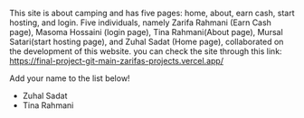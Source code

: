This site is about camping and has five pages: home, about, earn cash, start hosting, and login.
Five individuals, namely Zarifa Rahmani (Earn Cash page), Masoma Hossaini (login page), Tina Rahmani(About page), Mursal Satari(start hosting page), and Zuhal Sadat (Home page), collaborated on the development of this website.
you can check the site through this link: https://final-project-git-main-zarifas-projects.vercel.app/

<p>Add your name to the list below!</p>
<ul>
  <li>Zuhal Sadat</li>
  <li>Tina Rahmani</li>
</ul>